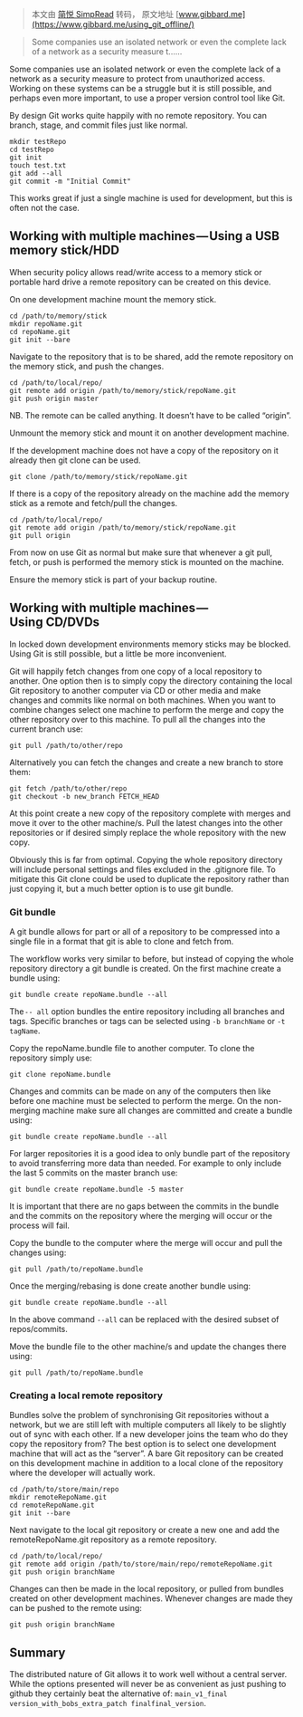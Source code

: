 > 本文由 [简悦 SimpRead](http://ksria.com/simpread/) 转码， 原文地址 [www.gibbard.me](https://www.gibbard.me/using_git_offline/)

> Some companies use an isolated network or even the complete lack of a network as a security measure t......

Some companies use an isolated network or even the complete lack of a network as a security measure to protect from unauthorized access. Working on these systems can be a struggle but it is still possible, and perhaps even more important, to use a proper version control tool like Git.

By design Git works quite happily with no remote repository. You can branch, stage, and commit files just like normal.

```
mkdir testRepo
cd testRepo
git init
touch test.txt
git add --all
git commit -m "Initial Commit"
```

This works great if just a single machine is used for development, but this is often not the case.

Working with multiple machines — Using a USB memory stick/HDD
-------------------------------------------------------------

When security policy allows read/write access to a memory stick or portable hard drive a remote repository can be created on this device.

On one development machine mount the memory stick.

```
cd /path/to/memory/stick
mkdir repoName.git
cd repoName.git
git init --bare
```

Navigate to the repository that is to be shared, add the remote repository on the memory stick, and push the changes.

```
cd /path/to/local/repo/
git remote add origin /path/to/memory/stick/repoName.git
git push origin master
```

NB. The remote can be called anything. It doesn’t have to be called “origin”.

Unmount the memory stick and mount it on another development machine.

If the development machine does not have a copy of the repository on it already then git clone can be used.

```
git clone /path/to/memory/stick/repoName.git
```

If there is a copy of the repository already on the machine add the memory stick as a remote and fetch/pull the changes.

```
cd /path/to/local/repo/
git remote add origin /path/to/memory/stick/repoName.git
git pull origin
```

From now on use Git as normal but make sure that whenever a git pull, fetch, or push is performed the memory stick is mounted on the machine.

Ensure the memory stick is part of your backup routine.

Working with multiple machines — Using CD/DVDs
----------------------------------------------

In locked down development environments memory sticks may be blocked. Using Git is still possible, but a little be more inconvenient.

Git will happily fetch changes from one copy of a local repository to another. One option then is to simply copy the directory containing the local Git repository to another computer via CD or other media and make changes and commits like normal on both machines. When you want to combine changes select one machine to perform the merge and copy the other repository over to this machine. To pull all the changes into the current branch use:

```
git pull /path/to/other/repo
```

Alternatively you can fetch the changes and create a new branch to store them:

```
git fetch /path/to/other/repo
git checkout -b new_branch FETCH_HEAD
```

At this point create a new copy of the repository complete with merges and move it over to the other machine/s. Pull the latest changes into the other repositories or if desired simply replace the whole repository with the new copy.

Obviously this is far from optimal. Copying the whole repository directory will include personal settings and files excluded in the .gitignore file. To mitigate this Git clone could be used to duplicate the repository rather than just copying it, but a much better option is to use git bundle.

### Git bundle

A git bundle allows for part or all of a repository to be compressed into a single file in a format that git is able to clone and fetch from.

The workflow works very similar to before, but instead of copying the whole repository directory a git bundle is created. On the first machine create a bundle using:

```
git bundle create repoName.bundle --all
```

The `-- all` option bundles the entire repository including all branches and tags. Specific branches or tags can be selected using `-b branchName` or `-t tagName`.

Copy the repoName.bundle file to another computer. To clone the repository simply use:

```
git clone repoName.bundle
```

Changes and commits can be made on any of the computers then like before one machine must be selected to perform the merge. On the non-merging machine make sure all changes are committed and create a bundle using:

```
git bundle create repoName.bundle --all
```

For larger repositories it is a good idea to only bundle part of the repository to avoid transferring more data than needed. For example to only include the last 5 commits on the master branch use:

```
git bundle create repoName.bundle -5 master
```

It is important that there are no gaps between the commits in the bundle and the commits on the repository where the merging will occur or the process will fail.

Copy the bundle to the computer where the merge will occur and pull the changes using:

```
git pull /path/to/repoName.bundle
```

Once the merging/rebasing is done create another bundle using:

```
git bundle create repoName.bundle --all
```

In the above command `--all` can be replaced with the desired subset of repos/commits.

Move the bundle file to the other machine/s and update the changes there using:

```
git pull /path/to/repoName.bundle
```

### Creating a local remote repository

Bundles solve the problem of synchronising Git repositories without a network, but we are still left with multiple computers all likely to be slightly out of sync with each other. If a new developer joins the team who do they copy the repository from? The best option is to select one development machine that will act as the “server”. A bare Git repository can be created on this development machine in addition to a local clone of the repository where the developer will actually work.

```
cd /path/to/store/main/repo
mkdir remoteRepoName.git
cd remoteRepoName.git
git init --bare
```

Next navigate to the local git repository or create a new one and add the remoteRepoName.git repository as a remote repository.

```
cd /path/to/local/repo/
git remote add origin /path/to/store/main/repo/remoteRepoName.git
git push origin branchName
```

Changes can then be made in the local repository, or pulled from bundles created on other development machines. Whenever changes are made they can be pushed to the remote using:

```
git push origin branchName
```

Summary
-------

The distributed nature of Git allows it to work well without a central server. While the options presented will never be as convenient as just pushing to github they certainly beat the alternative of: `main_v1_final version_with_bobs_extra_patch finalfinal_version`.